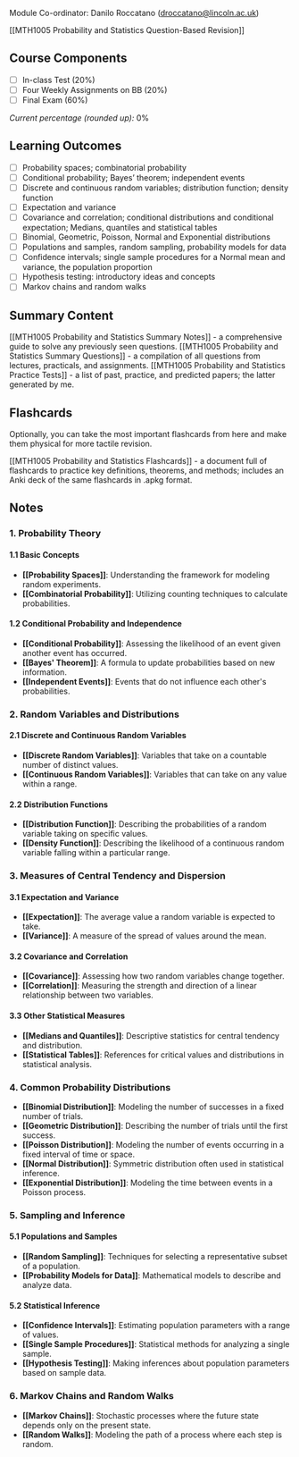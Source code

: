 Module Co-ordinator: Danilo Roccatano (droccatano@lincoln.ac.uk)

[[MTH1005 Probability and Statistics Question-Based Revision]]

## Course Components

- [ ] In-class Test (20%)
- [ ] Four Weekly Assignments on BB (20%)
- [ ] Final Exam (60%)

*Current percentage (rounded up):* 0%

## Learning Outcomes

- [ ] Probability spaces; combinatorial probability
- [ ] Conditional probability; Bayes’ theorem; independent events
- [ ] Discrete and continuous random variables; distribution function; density function
- [ ] Expectation and variance
- [ ] Covariance and correlation; conditional distributions and conditional expectation; Medians, quantiles and statistical tables
- [ ] Binomial, Geometric, Poisson, Normal and Exponential distributions
- [ ] Populations and samples, random sampling, probability models for data
- [ ] Confidence intervals; single sample procedures for a Normal mean and variance, the population proportion
- [ ] Hypothesis testing: introductory ideas and concepts
- [ ] Markov chains and random walks

## Summary Content

[[MTH1005 Probability and Statistics Summary Notes]] - a comprehensive guide to solve any previously seen questions.
[[MTH1005 Probability and Statistics Summary Questions]] - a compilation of all questions from lectures, practicals, and assignments.
[[MTH1005 Probability and Statistics Practice Tests]] - a list of past, practice, and predicted papers; the latter generated by me.

## Flashcards

Optionally, you can take the most important flashcards from here and make them physical for more tactile revision.

[[MTH1005 Probability and Statistics Flashcards]] - a document full of flashcards to practice key definitions, theorems, and methods; includes an Anki deck of the same flashcards in .apkg format.

## Notes

### 1. Probability Theory

#### 1.1 Basic Concepts

- **[[Probability Spaces]]**: Understanding the framework for modeling random experiments.
- **[[Combinatorial Probability]]**: Utilizing counting techniques to calculate probabilities.

#### 1.2 Conditional Probability and Independence

- **[[Conditional Probability]]**: Assessing the likelihood of an event given another event has occurred.
- **[[Bayes' Theorem]]**: A formula to update probabilities based on new information.
- **[[Independent Events]]**: Events that do not influence each other's probabilities.

### 2. Random Variables and Distributions

#### 2.1 Discrete and Continuous Random Variables

- **[[Discrete Random Variables]]**: Variables that take on a countable number of distinct values.
- **[[Continuous Random Variables]]**: Variables that can take on any value within a range.

#### 2.2 Distribution Functions

- **[[Distribution Function]]**: Describing the probabilities of a random variable taking on specific values.
- **[[Density Function]]**: Describing the likelihood of a continuous random variable falling within a particular range.

### 3. Measures of Central Tendency and Dispersion

#### 3.1 Expectation and Variance

- **[[Expectation]]**: The average value a random variable is expected to take.
- **[[Variance]]**: A measure of the spread of values around the mean.

#### 3.2 Covariance and Correlation

- **[[Covariance]]**: Assessing how two random variables change together.
- **[[Correlation]]**: Measuring the strength and direction of a linear relationship between two variables.

#### 3.3 Other Statistical Measures

- **[[Medians and Quantiles]]**: Descriptive statistics for central tendency and distribution.
- **[[Statistical Tables]]**: References for critical values and distributions in statistical analysis.

### 4. Common Probability Distributions

- **[[Binomial Distribution]]**: Modeling the number of successes in a fixed number of trials.
- **[[Geometric Distribution]]**: Describing the number of trials until the first success.
- **[[Poisson Distribution]]**: Modeling the number of events occurring in a fixed interval of time or space.
- **[[Normal Distribution]]**: Symmetric distribution often used in statistical inference.
- **[[Exponential Distribution]]**: Modeling the time between events in a Poisson process.

### 5. Sampling and Inference

#### 5.1 Populations and Samples

- **[[Random Sampling]]**: Techniques for selecting a representative subset of a population.
- **[[Probability Models for Data]]**: Mathematical models to describe and analyze data.

#### 5.2 Statistical Inference

- **[[Confidence Intervals]]**: Estimating population parameters with a range of values.
- **[[Single Sample Procedures]]**: Statistical methods for analyzing a single sample.
- **[[Hypothesis Testing]]**: Making inferences about population parameters based on sample data.

### 6. Markov Chains and Random Walks

- **[[Markov Chains]]**: Stochastic processes where the future state depends only on the present state.
- **[[Random Walks]]**: Modeling the path of a process where each step is random.